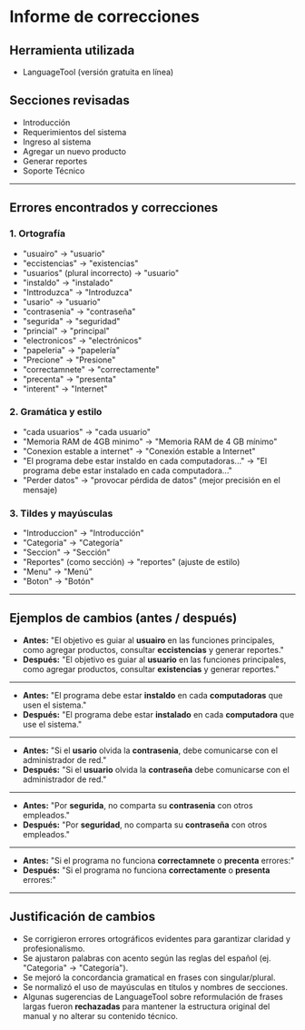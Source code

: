 # Informe de correcciones

## Herramienta utilizada
- LanguageTool (versión gratuita en línea)

## Secciones revisadas
- Introducción
- Requerimientos del sistema
- Ingreso al sistema
- Agregar un nuevo producto
- Generar reportes
- Soporte Técnico

---

## Errores encontrados y correcciones

### 1. Ortografía
- "usuairo" → "usuario"
- "eccistencias" → "existencias"
- "usuarios" (plural incorrecto) → "usuario"
- "instaldo" → "instalado"
- "Inttroduzca" → "Introduzca"
- "usario" → "usuario"
- "contrasenia" → "contraseña"
- "segurida" → "seguridad"
- "princial" → "principal"
- "electronicos" → "electrónicos"
- "papeleria" → "papelería"
- "Precione" → "Presione"
- "correctamnete" → "correctamente"
- "precenta" → "presenta"
- "interent" → "Internet"

### 2. Gramática y estilo
- "cada usuarios" → "cada usuario"  
- "Memoria RAM de 4GB minimo" → "Memoria RAM de 4 GB mínimo"  
- "Conexion estable a internet" → "Conexión estable a Internet"  
- "El programa debe estar instaldo en cada computadoras..." → "El programa debe estar instalado en cada computadora..."  
- "Perder datos" → "provocar pérdida de datos" (mejor precisión en el mensaje)  

### 3. Tildes y mayúsculas
- "Introduccion" → "Introducción"  
- "Categoria" → "Categoría"  
- "Seccion" → "Sección"  
- "Reportes" (como sección) → "reportes" (ajuste de estilo)  
- "Menu" → "Menú"  
- "Boton" → "Botón"  

---

## Ejemplos de cambios (antes / después)

- **Antes:** "El objetivo es guiar al **usuairo** en las funciones principales, como agregar productos, consultar **eccistencias** y generar reportes."  
- **Después:** "El objetivo es guiar al **usuario** en las funciones principales, como agregar productos, consultar **existencias** y generar reportes."  

---

- **Antes:** "El programa debe estar **instaldo** en cada **computadoras** que usen el sistema."  
- **Después:** "El programa debe estar **instalado** en cada **computadora** que use el sistema."  

---

- **Antes:** "Si el **usario** olvida la **contrasenia**, debe comunicarse con el administrador de red."  
- **Después:** "Si el **usuario** olvida la **contraseña** debe comunicarse con el administrador de red."  

---

- **Antes:** "Por **segurida**, no comparta su **contrasenia** con otros empleados."  
- **Después:** "Por **seguridad**, no comparta su **contraseña** con otros empleados."  

---

- **Antes:** "Si el programa no funciona **correctamnete** o **precenta** errores:"  
- **Después:** "Si el programa no funciona **correctamente** o **presenta** errores:"  

---

## Justificación de cambios
- Se corrigieron errores ortográficos evidentes para garantizar claridad y profesionalismo.  
- Se ajustaron palabras con acento según las reglas del español (ej. "Categoria" → "Categoría").  
- Se mejoró la concordancia gramatical en frases con singular/plural.  
- Se normalizó el uso de mayúsculas en títulos y nombres de secciones.  
- Algunas sugerencias de LanguageTool sobre reformulación de frases largas fueron **rechazadas** para mantener la estructura original del manual y no alterar su contenido técnico.  
